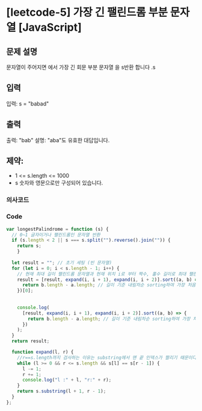 # [leetcode-5] 가장 긴 팰린드롬 부분 문자열 [JavaScript] 

## 문제 설명
문자열이 주어지면 에서 가장 긴 회문 부분 문자열 을 s반환 합니다 .s
## 입력
입력: s = "babad"

## 출력
 출력: "bab"
 설명: "aba"도 유효한 대답입니다.

## 제약:
- 1 <= s.length <= 1000
- s 숫자와 영문으로만 구성되어 있습니다.

### 의사코드 

### Code
```js
var longestPalindrome = function (s) {
  // 0~1 글자이거나 팰린드롬인 문자열 반환
  if (s.length < 2 || s === s.split("").reverse().join("")) {
    return s;
    }
    
  let result = ""; // 초기 세팅 (빈 문자열)
  for (let i = 0; i < s.length - 1; i++) {
    // 현재 최대 길이 팰린드롬 문자열과 현재 위치 i로 부터 짝수, 홀수 길이로 최대 팰린드롬 검사
    result = [result, expand(i, i + 1), expand(i, i + 2)].sort((a, b) => {
      return b.length - a.length; // 길이 기준 내림차순 sorting하여 가장 처음 값 반환
    })[0];
      
      
    console.log(
      [result, expand(i, i + 1), expand(i, i + 2)].sort((a, b) => {
        return b.length - a.length; // 길이 기준 내림차순 sorting하여 가장 처음 값 반환
      })
    );
  }
  return result;

  function expand(l, r) {
    //r==s.length까지 검사하는 이유는 substring에서 맨 끝 인덱스가 짤리기 때문이다
    while (l >= 0 && r <= s.length && s[l] == s[r - 1]) {
      l -= 1;
      r += 1;
      console.log("l :" + l, "r:" + r);
    }
    return s.substring(l + 1, r - 1);
  }
};
```

